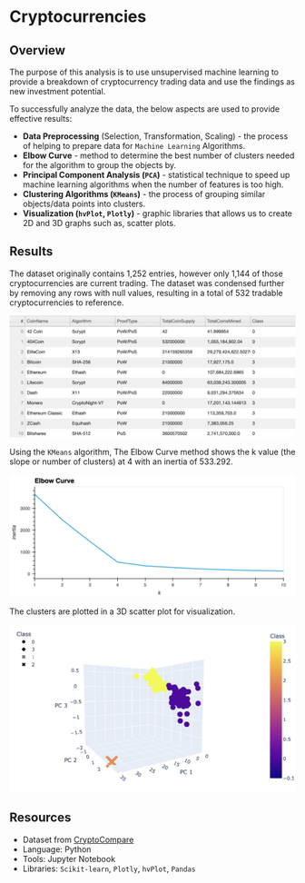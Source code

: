 # Cryptocurrencies

## Overview

The purpose of this analysis is to use unsupervised machine learning to provide a breakdown of cryptocurrency trading data and use the findings as new investment potential.

To successfully analyze the data, the below aspects are used to provide effective results: 
* **Data Preprocessing** (Selection, Transformation, Scaling) - the process of helping to prepare data for `Machine Learning` Algorithms.
* **Elbow Curve** - method to determine the best number of clusters needed for the algorithm to group the objects by.
* **Principal Component Analysis (`PCA`)** - statistical technique to speed up machine learning algorithms when the number of features is too high.
* **Clustering Algorithms (`KMeans`)** - the process of grouping similar objects/data points into clusters.
* **Visualization (`hvPlot`, `Plotly`)** - graphic libraries that allows us to create 2D and 3D graphs such as, scatter plots.

## Results

The dataset originally contains 1,252 entries, however only 1,144 of those cryptocurrencies are current trading. The dataset was condensed further by removing any rows with null values, resulting in a total of 532 tradable cryptocurrencies to reference.

![Crypto Table](Resources/Images/crypto-table.png)

Using the `KMeans` algorithm, The Elbow Curve method shows the k value (the slope or number of clusters) at 4 with an inertia of 533.292.

![Elbow Curve](Resources/Images/elbow-curve.png)

The clusters are plotted in a 3D scatter plot for visualization.

![3D Graph](Resources/Images/3d-scatter-plot.png)

## Resources
* Dataset from [CryptoCompare](https://min-api.cryptocompare.com/data/all/coinlist)
* Language: Python
* Tools: Jupyter Notebook
* Libraries: `Scikit-learn`, `Plotly`, `hvPlot`, `Pandas`
